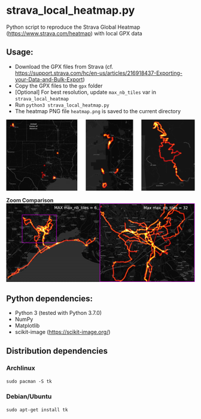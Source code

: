 # strava_local_heatmap.py

Python script to reproduce the Strava Global Heatmap (https://www.strava.com/heatmap) with local GPX data

## Usage:

* Download the GPX files from Strava (cf. https://support.strava.com/hc/en-us/articles/216918437-Exporting-your-Data-and-Bulk-Export)
* Copy the GPX files to the `gpx` folder
* [Optional] For best resolution, update `max_nb_tiles` var in `strava_local_heatmap`
* Run `python3 strava_local_heatmap.py`
* The heatmap PNG file `heatmap.png` is saved to the current directory

![heatmap_samples.png](heatmap_samples.png)


**Zoom Comparison**
![zoom comparison](heatmap_zoom.png)


## Python dependencies:

* Python 3 (tested with Python 3.7.0)
* NumPy
* Matplotlib
* scikit-image (https://scikit-image.org/)

## Distribution dependencies

### Archlinux

`sudo pacman -S tk`

### Debian/Ubuntu

`sudo apt-get install tk`